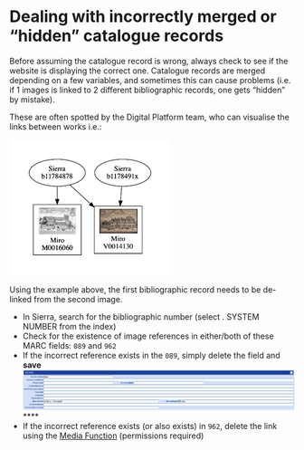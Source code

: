 # Dealing with incorrectly merged or “hidden” catalogue records

Before assuming the catalogue record is wrong, always check to see if the website is displaying the correct one. Catalogue records are merged depending on a few variables, and sometimes this can cause problems (i.e. if 1 images is linked to 2 different bibliographic records, one gets “hidden” by mistake).

These are often spotted by the Digital Platform team, who can visualise the links between works i.e.:

<img src="../../../../.gitbook/assets/image (8).png" alt="" data-size="original">

Using the example above, the first bibliographic record needs to be de-linked from the second image.&#x20;

* In Sierra, search for the bibliographic number (select . SYSTEM NUMBER from the index)
* Check for the existence of image references in either/both of these MARC fields: `089` and `962`
* If the incorrect reference exists in the `089`, simply delete the field and **save** <img src="../../../../.gitbook/assets/image.png" alt="" data-size="line">****
* If the incorrect reference exists (or also exists) in `962`, delete the link using the [Media Function](https://app.gitbook.com/o/-LumfFcEMKx4gYXKAZTQ/s/-MYL8eOUpmONV4iPo291/\~/changes/560/current-system-guidelines/sierra-marc-cataloguing/enquiries/dealing-with-online-digital-images-with-static-miro-metadata/using-the-media-function-to-delete-edit-create-image-links-in-962-field) (permissions required)
